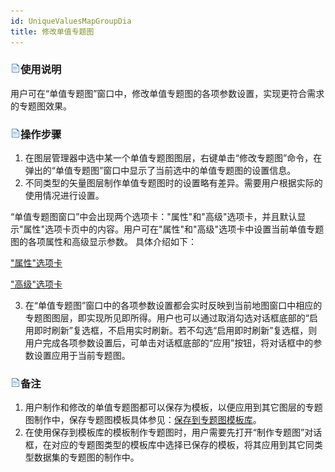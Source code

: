 ```yaml
---
id: UniqueValuesMapGroupDia
title: 修改单值专题图
---
```

### ![](../../img/read.gif)使用说明

用户可在“单值专题图”窗口中，修改单值专题图的各项参数设置，实现更符合需求的专题图效果。

### ![](../../img/read.gif)操作步骤

1. 在图层管理器中选中某一个单值专题图图层，右键单击“修改专题图”命令，在弹出的“单值专题图”窗口中显示了当前选中的单值专题图的设置信息。
2. 不同类型的矢量图层制作单值专题图时的设置略有差异。需要用户根据实际的使用情况进行设置。 

“单值专题图窗口”中会出现两个选项卡："属性"和"高级"选项卡，并且默认显示"属性"选项卡页中的内容。用户可在"属性"和"高级"选项卡中设置当前单值专题图的各项属性和高级显示参数。
具体介绍如下：

 ["属性"选项卡](PropertiesDia)

 ["高级"选项卡](AdvancedDia)

3. 在“单值专题图”窗口中的各项参数设置都会实时反映到当前地图窗口中相应的专题图图层，即实现所见即所得。用户也可以通过取消勾选对话框底部的“启用即时刷新”复选框，不启用实时刷新。若不勾选“启用即时刷新”复选框，则用户完成各项参数设置后，可单击对话框底部的“应用”按钮，将对话框中的参数设置应用于当前专题图。

### ![](../../img/read.gif)备注

1. 用户制作和修改的单值专题图都可以保存为模板，以便应用到其它图层的专题图制作中，保存专题图模板具体参见：[保存到专题图模板库](../Methods/DTv2_LoadStyleThemeTempl)。
2. 在使用保存到模板库的模板制作专题图时，用户需要先打开“制作专题图”对话框，在对应的专题图类型的模板库中选择已保存的模板，将其应用到其它同类型数据集的专题图的制作中。
